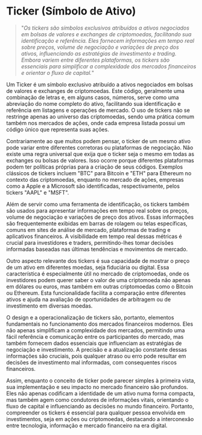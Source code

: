 # Ticker (Símbolo de Ativo)

>"*Os tickers são símbolos exclusivos atribuídos a ativos negociados em bolsas de valores e exchanges de criptomoedas, facilitando sua identificação e referência. Eles fornecem informações em tempo real sobre preços, volume de negociação e variações de preço dos ativos, influenciando as estratégias de investimento e trading. Embora variem entre diferentes plataformas, os tickers são essenciais para simplificar a complexidade dos mercados financeiros e orientar o fluxo de capital.*"

Um Ticker é um símbolo exclusivo atribuído a ativos negociados em bolsas de valores e exchanges de criptomoedas. Este código, geralmente uma combinação de letras e, em alguns casos, números, serve como uma abreviação do nome completo do ativo, facilitando sua identificação e referência em listagens e operações de mercado. O uso de tickers não se restringe apenas ao universo das criptomoedas, sendo uma prática comum também nos mercados de ações, onde cada empresa listada possui um código único que representa suas ações.

Contrariamente ao que muitos podem pensar, o ticker de um mesmo ativo pode variar entre diferentes corretoras ou plataformas de negociação. Não existe uma regra universal que exija que o ticker seja o mesmo em todas as exchanges ou bolsas de valores. Isso ocorre porque diferentes plataformas podem ter políticas próprias para a criação de seus códigos. Exemplos clássicos de tickers incluem "BTC" para Bitcoin e "ETH" para Ethereum no contexto das criptomoedas, enquanto no mercado de ações, empresas como a Apple e a Microsoft são identificadas, respectivamente, pelos tickers "AAPL" e "MSFT".

Além de servir como uma ferramenta de identificação, os tickers também são usados para apresentar informações em tempo real sobre os preços, volume de negociação e variações de preço dos ativos. Essas informações são frequentemente exibidas em barras de rolagem ou telas específicas, comuns em sites de análise de mercado, plataformas de trading e aplicativos financeiros. A visibilidade em tempo real dessas métricas é crucial para investidores e traders, permitindo-lhes tomar decisões informadas baseadas nas últimas tendências e movimentos de mercado.

Outro aspecto relevante dos tickers é sua capacidade de mostrar o preço de um ativo em diferentes moedas, seja fiduciária ou digital. Essa característica é especialmente útil no mercado de criptomoedas, onde os investidores podem querer saber o valor de uma criptomoeda não apenas em dólares ou euros, mas também em outras criptomoedas como o Bitcoin ou Ethereum. Esta funcionalidade facilita a comparação entre diferentes ativos e ajuda na avaliação de oportunidades de arbitragem ou de investimento em diversas moedas.

O design e a operacionalização de tickers são, portanto, elementos fundamentais no funcionamento dos mercados financeiros modernos. Eles não apenas simplificam a complexidade dos mercados, permitindo uma fácil referência e comunicação entre os participantes do mercado, mas também fornecem dados essenciais que influenciam as estratégias de negociação e investimento. A precisão e a atualização constante dessas informações são cruciais, pois qualquer atraso ou erro pode resultar em decisões de investimento mal informadas, com consequentes riscos financeiros.

Assim, enquanto o conceito de ticker pode parecer simples à primeira vista, sua implementação e seu impacto no mercado financeiro são profundos. Eles não apenas codificam a identidade de um ativo numa forma compacta, mas também agem como condutores de informações vitais, orientando o fluxo de capital e influenciando as decisões no mundo financeiro. Portanto, compreender os tickers é essencial para qualquer pessoa envolvida em investimentos, seja em ações ou criptomoedas, destacando a interconexão entre tecnologia, informação e mercado financeiro na era digital.